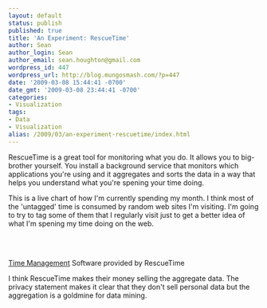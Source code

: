 ```yaml
---
layout: default
status: publish
published: true
title: 'An Experiment: RescueTime'
author: Sean
author_login: Sean
author_email: sean.houghton@gmail.com
wordpress_id: 447
wordpress_url: http://blog.mungosmash.com/?p=447
date: '2009-03-08 15:44:41 -0700'
date_gmt: '2009-03-08 23:44:41 -0700'
categories:
- Visualization
tags:
- Data
- Visualization
alias: /2009/03/an-experiment-rescuetime/index.html
---
```

RescueTime is a great tool for monitoring what you do.  It allows you to big-brother yourself.  You install a background service that monitors which applications you're using and it aggregates and sorts the data in a way that helps you understand what you're spening your time doing.

This is a live chart of how I'm currently spending my month.  I think most of the 'untagged' time is consumed by random web sites I'm visiting.  I'm going to try to tag some of them that I regularly visit just to get a better idea of what I'm spening my time doing on the web.

<div id="rescuetime_widget_81951"></div><br />
<script id="rescuetime_url_var" type="text/javascript">var _RescueTimeURL="http://www.rescuetime.com/widget/top_tags_widget?user_id=81951&api_key=dc85f9582b9d18d5b83a5579997bf19a0553cf9b&view_type=month&date_key=098bfa153e49cc11061f1d36d95260452b8a8697&widget_header_title=Top%2010%20Activities%20(The%20Month%20Of%20March,%202009)&widget_header_color=&widget_header_text_color=&widget_footer_color=&main_bar_color=&shiny=null&width=370px&height=275px";</script><br />
<script type="text/javascript" src="http://www.rescuetime.com/widget/widget_script?uid=81951"></script>

<noscript><a href="http://www.rescuetime.com">Time Management</a> Software provided by RescueTime</noscript>

I think RescueTime makes their money selling the aggregate data.  The privacy statement makes it clear that they don't sell personal data but the aggregation is a goldmine for data mining.

